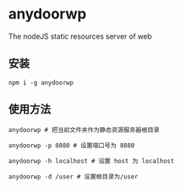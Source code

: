 # anydoorwp
The nodeJS static resources server of web

## 安装

```
npm i -g anydoorwp
```


## 使用方法

```
anydoorwp # 把当前文件夹作为静态资源服务器根目录

anydoorwp -p 8080 # 设置端口号为 8080

anydoorwp -h localhost # 设置 host 为 localhost

anydoorwp -d /user # 设置根目录为/user

```
